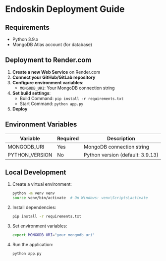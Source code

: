 # Endoskin Deployment Guide

## Requirements
- Python 3.9.x
- MongoDB Atlas account (for database)

## Deployment to Render.com

1. **Create a new Web Service** on Render.com
2. **Connect your GitHub/GitLab repository**
3. **Configure environment variables**:
   - `MONGODB_URI`: Your MongoDB connection string
4. **Set build settings**:
   - Build Command: `pip install -r requirements.txt`
   - Start Command: `python app.py`
5. **Deploy**

## Environment Variables

| Variable | Required | Description |
|----------|----------|-------------|
| MONGODB_URI | Yes | MongoDB connection string |
| PYTHON_VERSION | No | Python version (default: 3.9.13) |

## Local Development

1. Create a virtual environment:
   ```bash
   python -m venv venv
   source venv/bin/activate  # On Windows: venv\Scripts\activate
   ```

2. Install dependencies:
   ```bash
   pip install -r requirements.txt
   ```

3. Set environment variables:
   ```bash
   export MONGODB_URI="your_mongodb_uri"
   ```

4. Run the application:
   ```bash
   python app.py
   ```
